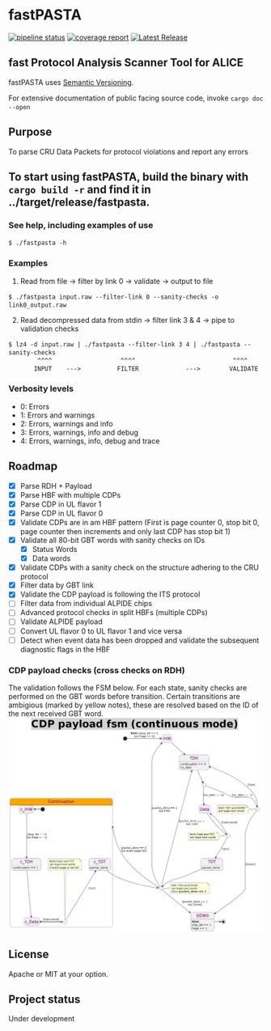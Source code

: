 
# fastPASTA
[![pipeline status](https://gitlab.cern.ch/mkonig/fastpasta/badges/master/pipeline.svg)](https://gitlab.cern.ch/mkonig/fastpasta/-/commits/master)
 [![coverage report](https://gitlab.cern.ch/mkonig/fastpasta/badges/master/coverage.svg)](https://gitlab.cern.ch/mkonig/fastpasta/-/commits/master)
 [![Latest Release](https://gitlab.cern.ch/mkonig/fastpasta/-/badges/release.svg)](https://gitlab.cern.ch/mkonig/fastpasta/-/releases)

## fast Protocol Analysis Scanner Tool for ALICE
fastPASTA uses [Semantic Versioning](https://semver.org/).

For extensive documentation of public facing source code, invoke ```cargo doc --open```

## Purpose

To parse CRU Data Packets for protocol violations and report any errors

## To start using fastPASTA, build the binary with `cargo build -r` and find it in ../target/release/fastpasta.
### See help, including examples of use

```shell
$ ./fastpasta -h
```

### Examples
1. Read from file -> filter by link 0 -> validate -> output to file
```shell
$ ./fastpasta input.raw --filter-link 0 --sanity-checks -o link0_output.raw
```
2. Read decompressed data from stdin -> filter link 3 & 4 -> pipe to validation checks
```shell
$ lz4 -d input.raw | ./fastpasta --filter-link 3 4 | ./fastpasta --sanity-checks
        ^^^^                   ^^^^                           ^^^^
       INPUT    --->          FILTER             --->        VALIDATE
```

### Verbosity levels
- 0: Errors
- 1: Errors and warnings
- 2: Errors, warnings and info
- 3: Errors, warnings, info and debug
- 4: Errors, warnings, info, debug and trace


## Roadmap
- [x] Parse RDH + Payload
- [x] Parse HBF with multiple CDPs
- [x] Parse CDP in UL flavor 1
- [x] Parse CDP in UL flavor 0
- [x] Validate CDPs are in am HBF pattern (First is page counter 0, stop bit 0, page counter then increments and only last CDP has stop bit 1)
- [x] Validate all 80-bit GBT words with sanity checks on IDs
  - [x] Status Words
  - [x] Data words
- [x] Validate CDPs with a sanity check on the structure adhering to the CRU protocol
- [x] Filter data by GBT link
- [x] Validate the CDP payload is following the ITS protocol
- [ ] Filter data from individual ALPIDE chips
- [ ] Advanced protocol checks in split HBFs (multiple CDPs)
- [ ] Validate ALPIDE payload
- [ ] Convert UL flavor 0 to UL flavor 1 and vice versa
- [ ] Detect when event data has been dropped and validate the subsequent diagnostic flags in the HBF

### CDP payload checks (cross checks on RDH)
The validation follows the FSM below. For each state, sanity checks are performed on the GBT words before transition.
Certain transitions are ambigious (marked by yellow notes), these are resolved based on the ID of the next received GBT word.
![CDP FSM for validation](doc/CDP_payload_StateMachine%20(continuous%20mode).png)

## License
Apache or MIT at your option.

## Project status
Under development
